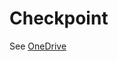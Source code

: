 # Checkpoint

See [OneDrive](https://connecthkuhk-my.sharepoint.com/:f:/g/personal/wangad_connect_hku_hk/EmFiy-4moKJBndO8Id1ANmgBuo_7AjXoZhl5U9eM4UgRSw?e=CeYRm5)